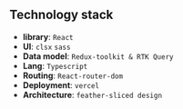 ## Technology stack

- **library**: `React`
- **UI**: `clsx` `sass` 
- **Data model**: `Redux-toolkit & RTK Query`
- **Lang**: `Typescript`
- **Routing**: `React-router-dom`
- **Deployment**: `vercel`
- **Architecture**: `feather-sliced design`
